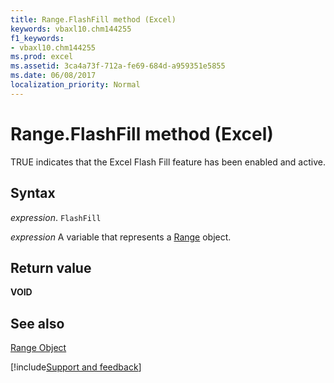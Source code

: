 ```yaml
---
title: Range.FlashFill method (Excel)
keywords: vbaxl10.chm144255
f1_keywords:
- vbaxl10.chm144255
ms.prod: excel
ms.assetid: 3ca4a73f-712a-fe69-684d-a959351e5855
ms.date: 06/08/2017
localization_priority: Normal
---
```



# Range.FlashFill method (Excel)

TRUE indicates that the Excel Flash Fill feature has been enabled and active.


## Syntax

_expression_. `FlashFill`

_expression_ A variable that represents a [Range](excel.range-graph-property.md) object.


## Return value

 **VOID**


## See also


[Range Object](Excel.Range(object).md)

[!include[Support and feedback](~/includes/feedback-boilerplate.md)]